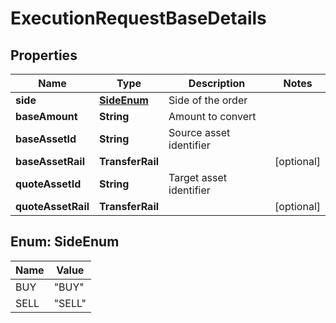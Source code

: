 

# ExecutionRequestBaseDetails


## Properties

| Name | Type | Description | Notes |
|------------ | ------------- | ------------- | -------------|
|**side** | [**SideEnum**](#SideEnum) | Side of the order |  |
|**baseAmount** | **String** | Amount to convert |  |
|**baseAssetId** | **String** | Source asset identifier |  |
|**baseAssetRail** | **TransferRail** |  |  [optional] |
|**quoteAssetId** | **String** | Target asset identifier |  |
|**quoteAssetRail** | **TransferRail** |  |  [optional] |



## Enum: SideEnum

| Name | Value |
|---- | -----|
| BUY | &quot;BUY&quot; |
| SELL | &quot;SELL&quot; |



